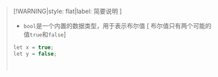 <br/>

>[!WARNING|style: flat|label: 简要说明 ]
>
>- `bool`是一个内置的数据类型，用于表示布尔值 [ 布尔值只有两个可能的值`true`和`false`]
>
> ```csharp
>let x = true;
> let y = false;
>
> 
>```
>
>
>
><br/>
